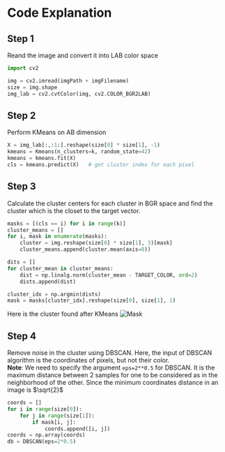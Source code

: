 # Code Explanation

## Step 1
Reand the image and convert it into LAB color space

```python
import cv2

img = cv2.imread(imgPath + imgFilename)
size = img.shape
img_lab = cv2.cvtColor(img, cv2.COLOR_BGR2LAB)
```

## Step 2
Perform KMeans on AB dimension
```python
X = img_lab[:,:1:].reshape(size[0] * size[1], -1)
kmeans = Kmeans(n_clusters=k, random_state=42)
kmeans = kmeans.fit(X)
cls = kmeans.predict(X)   # get cluster index for each pixel
```

## Step 3
Calculate the cluster centers for each cluster in BGR space and find the cluster which is the closet
to the target vector.
```python
masks = [(cls == i) for i in range(k)]
cluster_means = []
for i, mask in enumerate(masks):
    cluster = img.reshape(size[0] * size[1], 3)[mask]
    cluster_means.append(cluster.mean(axis=0))

dits = []
for cluster_mean in cluster_means:
    dist = np.linalg.norm(cluster_mean - TARGET_COLOR, ord=2)
    dists.append(dist)

cluster_idx = np.argmin(dists)
mask = masks[cluster_idx].reshape(size[0], size[1], 1)
```
Here is the cluster found after KMeans 
![Mask](mask.jpg)

## Step 4
Remove noise in the cluster using DBSCAN. Here, the input of DBSCAN algorithm 
is the coordinates of pixels, but not their color.  
**Note**: We need to specify the argument `eps=2**0.5` for DBSCAN. It is the maximum distance
between 2 samples for one to be considered as in the neighborhood of the other. Since the minimum 
coordinates distance in an image is $\sqrt{2}$
```python
coords = []
for i in range(size[0]):
    for j in range(size[1]):
        if mask[i, j]:
            coords.append([i, j])
coords = np.array(coords)
db = DBSCAN(eps=2*0.5)
```